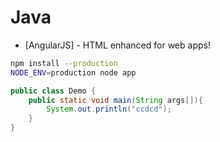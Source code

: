 # Java

- [AngularJS] - HTML enhanced for web apps!

```sh
npm install --production
NODE_ENV=production node app
```

```java
public class Demo {
    public static void main(String args[]){
        System.out.println("ccdcd");
    }
}
```
